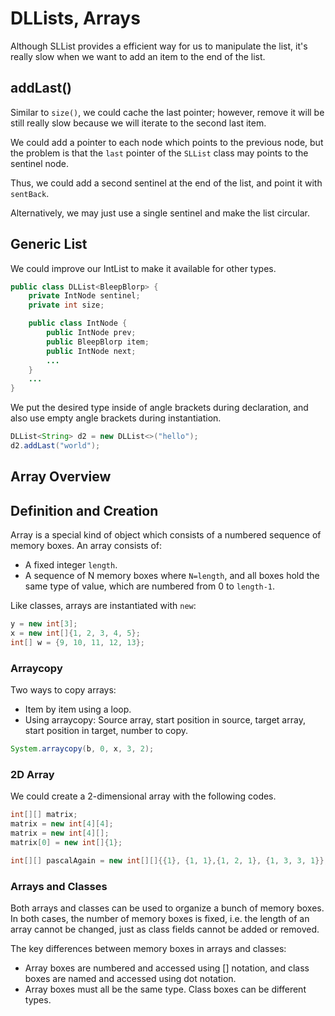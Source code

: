 # DLLists, Arrays

Although SLList provides a efficient way for us to manipulate the list, it's really slow when we want to add an item to the end of the list.

## addLast\(\)

Similar to `size()`, we could cache the last pointer; however, remove it will be still really slow because we will iterate to the second last item.

We could add a pointer to each node which points to the previous node, but the problem is that the `last` pointer of the `SLList` class may points to the sentinel node.

Thus, we could add a second sentinel at the end of the list, and point it with `sentBack`.

Alternatively, we may just use a single sentinel and make the list circular.

## Generic List

We could improve our IntList to make it available for other types.

```java
public class DLList<BleepBlorp> {
    private IntNode sentinel;
    private int size;

    public class IntNode {
        public IntNode prev;
        public BleepBlorp item;
        public IntNode next;
        ...
    }
    ...
}
```

We put the desired type inside of angle brackets during declaration, and also use empty angle brackets during instantiation.

```java
DLList<String> d2 = new DLList<>("hello");
d2.addLast("world");
```

## Array Overview

## Definition and Creation

Array is a special kind of object which consists of a numbered sequence of memory boxes. An array consists of:

* A fixed integer `length`.
* A sequence of N memory boxes where `N=length`, and all boxes hold the same type of value, which are numbered from 0 to `length-1`.

Like classes, arrays are instantiated with `new`:

```java
y = new int[3];
x = new int[]{1, 2, 3, 4, 5};
int[] w = {9, 10, 11, 12, 13};
```

### Arraycopy

Two ways to copy arrays:

* Item by item using a loop.
* Using arraycopy: Source array, start position in source, target array, start position in target, number to copy.

```java
System.arraycopy(b, 0, x, 3, 2);
```

### 2D Array

We could create a 2-dimensional array with the following codes.

```java
int[][] matrix;
matrix = new int[4][4];
matrix = new int[4][];
matrix[0] = new int[]{1};

int[][] pascalAgain = new int[][]{{1}, {1, 1},{1, 2, 1}, {1, 3, 3, 1}};
```

### Arrays and Classes

Both arrays and classes can be used to organize a bunch of memory boxes. In both cases, the number of memory boxes is fixed, i.e. the length of an array cannot be changed, just as class fields cannot be added or removed.

The key differences between memory boxes in arrays and classes:

* Array boxes are numbered and accessed using \[\] notation, and class boxes are named and accessed using dot notation.
* Array boxes must all be the same type. Class boxes can be different types.

